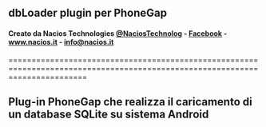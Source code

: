 ## dbLoader plugin per PhoneGap ##
#### Creato da Nacios Technologies <a href="https://twitter.com/NaciosTechnolog" target="_blank">@NaciosTechnolog</a> - <a href="https://www.facebook.com/NaciosTechnologies" target="_blank">Facebook</a> - <a href="www.nacios.it" target="_blank">www.nacios.it</a> - <a href="mailto:info@nacios.it">info@nacios.it</a> ####
=============================================================================================================================

## Plug-in PhoneGap che realizza il caricamento di un database SQLite su sistema Android ##
